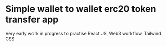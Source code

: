 # Simple wallet to wallet erc20 token transfer app
Very early work in progress to practise React JS, Web3 workflow, Tailwind CSS
